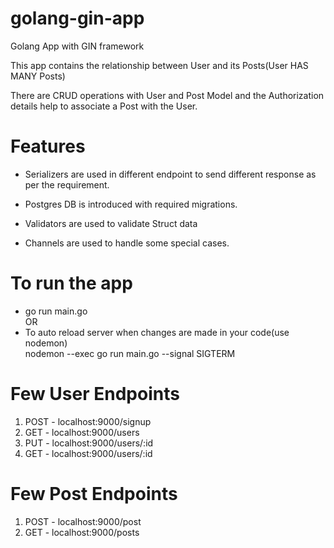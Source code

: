 # golang-gin-app
Golang App with GIN framework

This app contains the relationship between User and its Posts(User HAS MANY Posts)

There are CRUD operations with User and Post Model and the Authorization details help to associate a Post with the User.

# Features

- Serializers are used in different endpoint to send different response as per the requirement.

- Postgres DB is introduced with required migrations.

- Validators are used to validate Struct data

- Channels are used to handle some special cases.

# To run the app
- go run main.go\
OR
- To auto reload server when changes are made in your code(use nodemon)\
nodemon --exec go run main.go --signal SIGTERM

# Few User Endpoints
1. POST - localhost:9000/signup
2. GET  - localhost:9000/users
3. PUT  - localhost:9000/users/:id
4. GET  - localhost:9000/users/:id

# Few Post Endpoints
1. POST - localhost:9000/post
2. GET  - localhost:9000/posts
